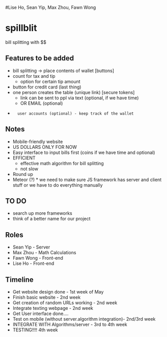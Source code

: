 #Lise Ho, Sean Yip, Max Zhou, Fawn Wong

# spillblit
bill splitting with $$

## Features to be added
* bill splitting -> place contents of wallet [buttons]
* count for tax and tip 
  * option for certain tip amount
* button for credit card (last thing)
* one person creates the table (unique link)  [secure tokens]
  * link can be sent to ppl via text (optional, if we have time)
  * OR EMAIL (optional)
*       user accounts (optional) - keep track of the wallet

## Notes
* Mobile-friendly website
* US DOLLARS ONLY FOR NOW
* Easy interface to input bills first (coins if we have time and optional)
* EFFICIENT
  * effective math algorithm for bill splitting
  * not slow
* Round up
* Meteor (?) * we need to make sure JS framework has server and client stuff or we have to do everything manually
 
## TO DO
* search up more frameworks
* think of a better name for our project

## Roles
* Sean Yip - Server
* Max Zhou - Math Calculations 
* Fawn Wong - Front-end 
* Lise Ho - Front-end 

## Timeline
* Get website design done   - 1st week of May
* Finish basic website - 2nd week
* Get creation of random URLs working - 2nd week
* Integrate texting webpage - 2nd week
* Get User interface done....
* Test on mobile (without server.algorithm integration)- 2nd/3rd week
* INTEGRATE WITH Algorithms/server - 3rd to 4th week
* TESTING!!!! 4th week
